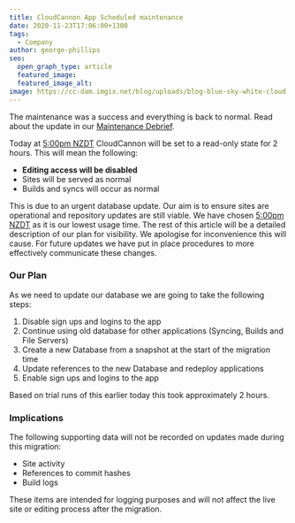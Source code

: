 ```yaml
---
title: CloudCannon App Scheduled maintenance
date: 2020-11-23T17:06:00+1300
tags:
  - Company
author: george-phillips
seo:
  open_graph_type: article
  featured_image:
  featured_image_alt:
image: https://cc-dam.imgix.net/blog/uploads/blog-blue-sky-white-cloud.jpg
---
```

The maintenance was a success and everything is back to normal. Read about the update in our [Maintenance Debrief](/operations/2018/11/15/maintenance-debrief/).

Today at [5:00pm NZDT](https://everytimezone.com/#2018-11-13,-480,b8jj) CloudCannon will be set to a read-only state for 2 hours. This will mean the following:


* **Editing access will be disabled**
* Sites will be served as normal
* Builds and syncs will occur as normal

This is due to an urgent database update. Our aim is to ensure sites are operational and repository updates are still viable. We have chosen [5:00pm NZDT](https://everytimezone.com/#2018-11-13,-480,b8jj) as it is our lowest usage time. The rest of this article will be a detailed description of our plan for visibility. We apologise for inconvenience this will cause. For future updates we have put in place procedures to more effectively communicate these changes.


### Our Plan

As we need to update our database we are going to take the following steps:


1. Disable sign ups and logins to the app
2. Continue using old database for other applications (Syncing, Builds and File Servers)
3. Create a new Database from a snapshot at the start of the migration time
4. Update references to the new Database and redeploy applications
5. Enable sign ups and logins to the app

Based on trial runs of this earlier today this took approximately 2 hours.


### Implications

The following supporting data will not be recorded on updates made during this migration:


* Site activity
* References to commit hashes
* Build logs

These items are intended for logging purposes and will not affect the live site or editing process after the migration.


 

